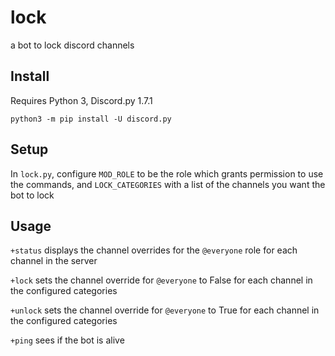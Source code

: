 # lock
a bot to lock discord channels
## Install

Requires Python 3, Discord.py 1.7.1

`python3 -m pip install -U discord.py`

## Setup

In `lock.py`, configure `MOD_ROLE` to be the role which grants permission to use the commands, and `LOCK_CATEGORIES` with a list of the channels you want the bot to lock

## Usage

`+status` displays the channel overrides for the `@everyone` role for each channel in the server

`+lock` sets the channel override for `@everyone` to False for each channel in the configured categories

`+unlock` sets the channel override for `@everyone` to True for each channel in the configured categories

`+ping` sees if the bot is alive
